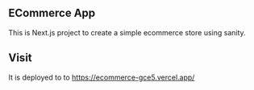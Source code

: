## ECommerce App

This is Next.js project to create a simple ecommerce store using sanity.

## Visit

It is deployed to to https://ecommerce-gce5.vercel.app/
